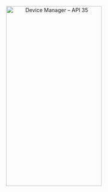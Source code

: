 <p align="center">
  <img width="253" height="477" alt="Device Manager – API 35" src="https://github.com/user-attachments/assets/f11d31f0-543e-4cc2-8331-ea88ec846594" />
</p>
